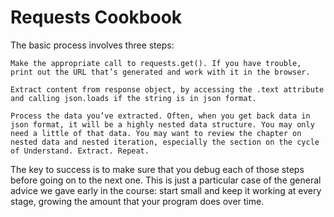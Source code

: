 # Requests Cookbook

The basic process involves three steps:

    Make the appropriate call to requests.get(). If you have trouble, print out the URL that’s generated and work with it in the browser.

    Extract content from response object, by accessing the .text attribute and calling json.loads if the string is in json format.

    Process the data you’ve extracted. Often, when you get back data in json format, it will be a highly nested data structure. You may only need a little of that data. You may want to review the chapter on nested data and nested iteration, especially the section on the cycle of Understand. Extract. Repeat.

The key to success is to make sure that you debug each of those steps before going on to the next one. This is just a particular case of the general advice we gave early in the course: start small and keep it working at every stage, growing the amount that your program does over time.
